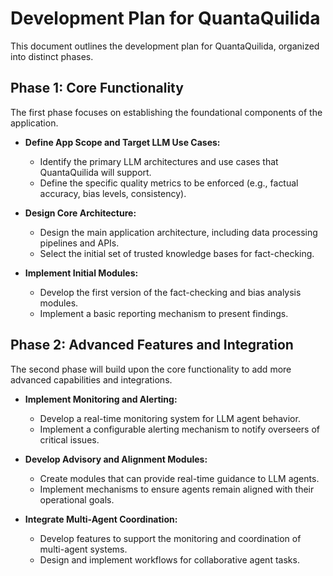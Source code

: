 # Development Plan for QuantaQuilida

This document outlines the development plan for QuantaQuilida, organized into distinct phases.

## Phase 1: Core Functionality
The first phase focuses on establishing the foundational components of the application.

- **Define App Scope and Target LLM Use Cases:**
  - Identify the primary LLM architectures and use cases that QuantaQuilida will support.
  - Define the specific quality metrics to be enforced (e.g., factual accuracy, bias levels, consistency).

- **Design Core Architecture:**
  - Design the main application architecture, including data processing pipelines and APIs.
  - Select the initial set of trusted knowledge bases for fact-checking.

- **Implement Initial Modules:**
  - Develop the first version of the fact-checking and bias analysis modules.
  - Implement a basic reporting mechanism to present findings.

## Phase 2: Advanced Features and Integration
The second phase will build upon the core functionality to add more advanced capabilities and integrations.

- **Implement Monitoring and Alerting:**
  - Develop a real-time monitoring system for LLM agent behavior.
  - Implement a configurable alerting mechanism to notify overseers of critical issues.

- **Develop Advisory and Alignment Modules:**
  - Create modules that can provide real-time guidance to LLM agents.
  - Implement mechanisms to ensure agents remain aligned with their operational goals.

- **Integrate Multi-Agent Coordination:**
  - Develop features to support the monitoring and coordination of multi-agent systems.
  - Design and implement workflows for collaborative agent tasks.
